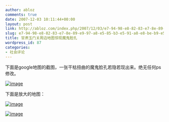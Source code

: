 ```yaml
---
author: abloz
comments: true
date: 2007-12-03 10:11:44+00:00
layout: post
link: http://abloz.com/index.php/2007/12/03/e7-94-98-e8-82-83-e7-8e-89-e9-97-a8-e5-85-b3-e5-91-a8-e8-be-b9-e5-9c-b0-e5-9b-be-e6-83-8a-e7-8e-b0-e9-ad-94-e9-ac-bc-e8-84-b8-e5-ad-94/
slug: e7-94-98-e8-82-83-e7-8e-89-e9-97-a8-e5-85-b3-e5-91-a8-e8-be-b9-e5-9c-b0-e5-9b-be-e6-83-8a-e7-8e-b0-e9-ad-94-e9-ac-bc-e8-84-b8-e5-ad-94
title: 甘肃玉门关周边地图惊现魔鬼脸孔
wordpress_id: 87
categories:
- 社会评论
---
```


下面是google地图的截图，一张干枯扭曲的魔鬼脸孔若隐若现出来。绝无任何ps修改。

[![image](http://byfiles.storage.msn.com/y1pH2nFw-2E9SZ6PsnvftOQ4H9KWtxZHbKn-69c39occI9PqebuCjBLHRscyspLKG2WdJrwLfZ-Y8I?PARTNER=WRITER)](http://byfiles.storage.msn.com/y1pH2nFw-2E9SYOyB4p-dpgUTjwkYD_-3NCdVCaaGCqrj95xxMD-O0PmJCDSCX01KVCLJqRju3ieBg?PARTNER=WRITER)

下面是放大的地图：

[![image](http://byfiles.storage.msn.com/y1pH2nFw-2E9SY9VNNQ9IM2_s-cH13R_rG9tB86jAzoaxnACFGlSBjliiv3AxQDtBqn8Y1bMvfV_BQ?PARTNER=WRITER)](http://byfiles.storage.msn.com/y1pH2nFw-2E9Satn5ybzJL_gAaMYIvrqUsgaTK-7HwiN9wQ30yLE9MlEwZGASsVpuQAA0LJuXe_3tU?PARTNER=WRITER)

[![image](http://byfiles.storage.msn.com/y1pH2nFw-2E9SbdYsNBhsJ17j77CiW6h9hGj3JUb0wYkC2trvGeKrsmGGP579EzjjqZA_RzkkkI2Ck?PARTNER=WRITER)](http://byfiles.storage.msn.com/y1pH2nFw-2E9SbrlNawlPnaFx4l435QoIziX8dbJlnKJFA-I4KN3dXo1VyYrftCXH7bYu44d-F4qV0?PARTNER=WRITER)
